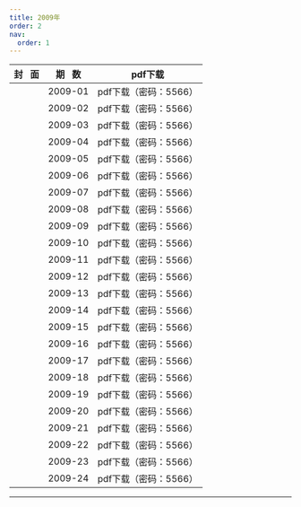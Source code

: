 ```yaml
---
title: 2009年
order: 2
nav:
  order: 1
---
```

| 封   面 | 期   数 |        pdf下载        |
| :-------: | :-------: | :-------------------: |
|          |  2009-01  | pdf下载（密码：5566） |
|          |  2009-02  | pdf下载（密码：5566） |
|          |  2009-03  | pdf下载（密码：5566） |
|          |  2009-04  | pdf下载（密码：5566） |
|          |  2009-05  | pdf下载（密码：5566） |
|          |  2009-06  | pdf下载（密码：5566） |
|          |  2009-07  | pdf下载（密码：5566） |
|          |  2009-08  | pdf下载（密码：5566） |
|          |  2009-09  | pdf下载（密码：5566） |
|          |  2009-10  | pdf下载（密码：5566） |
|          |  2009-11  | pdf下载（密码：5566） |
|          |  2009-12  | pdf下载（密码：5566） |
|          |  2009-13  | pdf下载（密码：5566） |
|          |  2009-14  | pdf下载（密码：5566） |
|          |  2009-15  | pdf下载（密码：5566） |
|          |  2009-16  | pdf下载（密码：5566） |
|          |  2009-17  | pdf下载（密码：5566） |
|          |  2009-18  | pdf下载（密码：5566） |
|          |  2009-19  | pdf下载（密码：5566） |
|          |  2009-20  | pdf下载（密码：5566） |
|          |  2009-21  | pdf下载（密码：5566） |
|          |  2009-22  | pdf下载（密码：5566） |
|          |  2009-23  | pdf下载（密码：5566） |
|          |  2009-24  | pdf下载（密码：5566） |

---
